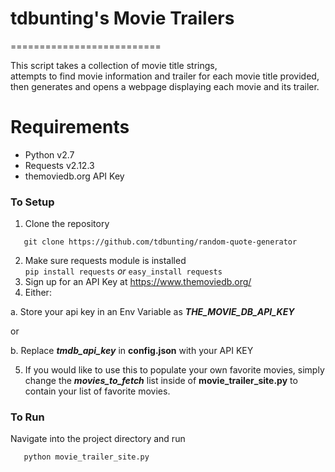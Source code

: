 # tdbunting's Movie Trailers
  ==========================

This script takes a collection of movie title strings,  
attempts to find movie information and trailer for each movie title provided,   
then generates and opens a webpage displaying each movie and its trailer.

# Requirements

- Python v2.7
- Requests v2.12.3
- themoviedb.org API Key


### To Setup

1. Clone the repository  
  ```
     git clone https://github.com/tdbunting/random-quote-generator
  ```
2. Make sure requests module is installed  
  ``` pip install requests ``` <i> or </i> ``` easy_install requests ```
3. Sign up for an API Key at https://www.themoviedb.org/
4. Either:

  a. Store your api key in an Env Variable as <i><b>THE_MOVIE_DB_API_KEY</b></i>

  or

  b. Replace <i><b>tmdb_api_key</b></i> in <b>config.json</b> with your API KEY

5. If you would like to use this to populate your own favorite movies,
simply change the <i><b>movies_to_fetch</b></i> list inside of <b>movie_trailer_site.py</b> 
to contain your list of favorite movies.

### To Run
  Navigate into the project directory and run
  ```
     python movie_trailer_site.py
  ```

